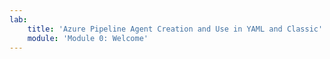 ```yaml
---
lab:
    title: 'Azure Pipeline Agent Creation and Use in YAML and Classic'
    module: 'Module 0: Welcome'
---
```

